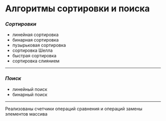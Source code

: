 # Алгоритмы сортировки и поиска
  ### *Сортировки*
- линейная сортировка
- бинарная сортировка
- пузырьковая сортировка
- сортировка Шелла
- быстрая сортировка
- сортировка слиянием
____
  ### *Поиск*
- линейный поиск
- бинарный поиск
____
Реализованы счетчики операций сравнения и операций замены элементов массива
    
  
